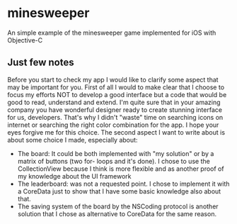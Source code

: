 # minesweeper
An simple example of the minesweeper game implemented for iOS with Objective-C

## Just few notes

Before you start to check my app I would like to clarify some aspect that may be important for you.
First of all I would to make clear that I choose to focus my efforts NOT to develop a good interface but a code that would be good to read, understand and extend. I'm quite sure that in your amazing company you have wonderful designer ready to create stunning interface for us, developers. That's why I didn't "waste" time on searching icons on internet or searching the right color combination for the app. I hope your eyes forgive me for this choice.
The second aspect I want to write about is about some choice I made, especially about:
- The board: It could be both implemented with "my solution" or by a matrix of buttons (two for- loops and it's done). I chose to use the CollectionView because I think is more flexible and as another proof of my knowledge about the UI framework
- The leaderboard: was not a requested point. I chose to implement it with a CoreData just to show that I have some basic knowledge also about that.
- The saving system of the board by the NSCoding protocol is another solution that I chose as alternative to CoreData for the same reason.
